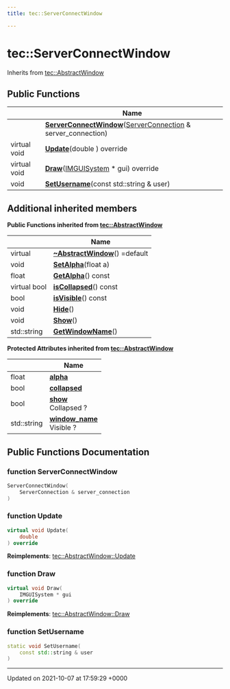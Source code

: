 ```yaml
---
title: tec::ServerConnectWindow

---
```


# tec::ServerConnectWindow





Inherits from [tec::AbstractWindow](/engine/Classes/classtec_1_1_abstract_window/)

## Public Functions

|                | Name           |
| -------------- | -------------- |
| | **[ServerConnectWindow](/engine/Classes/classtec_1_1_server_connect_window/#function-serverconnectwindow)**([ServerConnection](/engine/Classes/classtec_1_1networking_1_1_server_connection/) & server_connection) |
| virtual void | **[Update](/engine/Classes/classtec_1_1_server_connect_window/#function-update)**(double ) override |
| virtual void | **[Draw](/engine/Classes/classtec_1_1_server_connect_window/#function-draw)**([IMGUISystem](/engine/Classes/classtec_1_1_i_m_g_u_i_system/) * gui) override |
| void | **[SetUsername](/engine/Classes/classtec_1_1_server_connect_window/#function-setusername)**(const std::string & user) |

## Additional inherited members

**Public Functions inherited from [tec::AbstractWindow](/engine/Classes/classtec_1_1_abstract_window/)**

|                | Name           |
| -------------- | -------------- |
| virtual | **[~AbstractWindow](/engine/Classes/classtec_1_1_abstract_window/#function-~abstractwindow)**() =default |
| void | **[SetAlpha](/engine/Classes/classtec_1_1_abstract_window/#function-setalpha)**(float a) |
| float | **[GetAlpha](/engine/Classes/classtec_1_1_abstract_window/#function-getalpha)**() const |
| virtual bool | **[isCollapsed](/engine/Classes/classtec_1_1_abstract_window/#function-iscollapsed)**() const |
| bool | **[isVisible](/engine/Classes/classtec_1_1_abstract_window/#function-isvisible)**() const |
| void | **[Hide](/engine/Classes/classtec_1_1_abstract_window/#function-hide)**() |
| void | **[Show](/engine/Classes/classtec_1_1_abstract_window/#function-show)**() |
| std::string | **[GetWindowName](/engine/Classes/classtec_1_1_abstract_window/#function-getwindowname)**() |

**Protected Attributes inherited from [tec::AbstractWindow](/engine/Classes/classtec_1_1_abstract_window/)**

|                | Name           |
| -------------- | -------------- |
| float | **[alpha](/engine/Classes/classtec_1_1_abstract_window/#variable-alpha)**  |
| bool | **[collapsed](/engine/Classes/classtec_1_1_abstract_window/#variable-collapsed)**  |
| bool | **[show](/engine/Classes/classtec_1_1_abstract_window/#variable-show)** <br>Collapsed ?  |
| std::string | **[window_name](/engine/Classes/classtec_1_1_abstract_window/#variable-window-name)** <br>Visible ?  |


## Public Functions Documentation

### function ServerConnectWindow

```cpp
ServerConnectWindow(
    ServerConnection & server_connection
)
```


### function Update

```cpp
virtual void Update(
    double 
) override
```


**Reimplements**: [tec::AbstractWindow::Update](/engine/Classes/classtec_1_1_abstract_window/#function-update)


### function Draw

```cpp
virtual void Draw(
    IMGUISystem * gui
) override
```


**Reimplements**: [tec::AbstractWindow::Draw](/engine/Classes/classtec_1_1_abstract_window/#function-draw)


### function SetUsername

```cpp
static void SetUsername(
    const std::string & user
)
```


-------------------------------

Updated on 2021-10-07 at 17:59:29 +0000